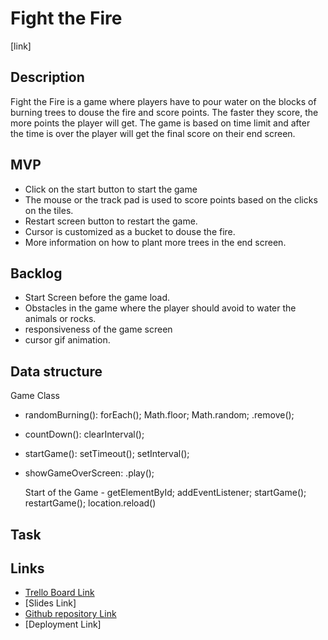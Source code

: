 # Fight the Fire
[link]

## Description
Fight the Fire is a game where players have to pour water on the blocks of burning trees to douse the fire and score points. The faster they score, the more points the player will get. The game is based on time limit and after the time is over the player will get the final score on their end screen.

## MVP
- Click on the start button to start the game
- The mouse or the track pad is used to score points based on the clicks on the tiles.
- Restart screen button to restart the game. 
- Cursor is customized as a bucket to douse the fire. 
- More information on how to plant more trees in the end screen. 

## Backlog
- Start Screen before the game load. 
- Obstacles in the game where the player should avoid to water the animals or rocks. 
- responsiveness of the game screen 
- cursor gif animation. 

## Data structure
  Game Class
- randomBurning(): forEach(); Math.floor; Math.random; .remove();
- countDown(): clearInterval();
- startGame(): setTimeout(); setInterval();
- showGameOverScreen: .play();
  
  Start of the Game - 
  getElementById; addEventListener; startGame(); restartGame(); location.reload()

## Task


## Links
- [Trello Board Link](https://trello.com/invite/b/llYBTCTX/ATTI0da302d688494021c591bf4997c4330822D1C499/front-end-game-project-1)
- [Slides Link]
- [Github repository Link](https://github.com/madbag/fight-the-fire.git)
- [Deployment Link]